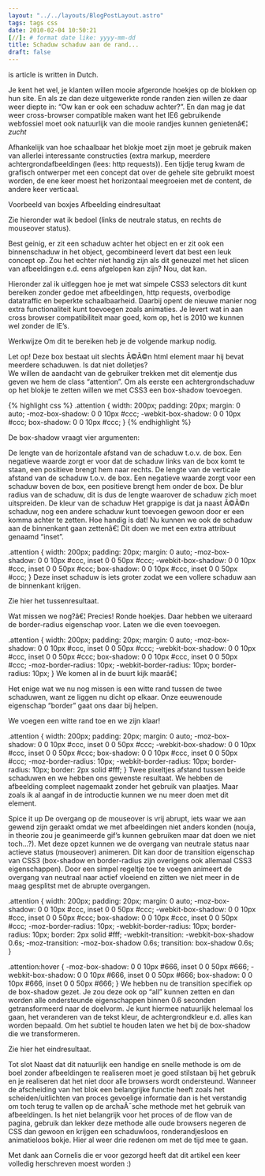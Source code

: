 ```yaml
---
layout: "../../layouts/BlogPostLayout.astro"
tags: tags css
date: 2010-02-04 10:50:21
[//]: # format date like: yyyy-mm-dd
title: Schaduw schaduw aan de rand...
draft: false
---
```


is article is written in Dutch.

Je kent het wel, je klanten willen mooie afgeronde hoekjes op de blokken op hun site. En als ze dan deze uitgewerkte ronde randen zien willen ze daar weer diepte in: “Ow kan er ook een schaduw achter?”. En dan mag je dat weer cross-browser compatible maken want het IE6 gebruikende webfossiel moet ook natuurlijk van die mooie randjes kunnen genietenâ€¦ *zucht*

Afhankelijk van hoe schaalbaar het blokje moet zijn moet je gebruik maken van allerlei interessante constructies (extra markup, meerdere achtergrondafbeeldingen (lees: http requests)).
Een tijdje terug kwam de grafisch ontwerper met een concept dat over de gehele site gebruikt moest worden, de ene keer moest het horizontaal meegroeien met de content, de andere keer verticaal.

Voorbeeld van boxjes
Afbeelding eindresultaat

Zie hieronder wat ik bedoel (links de neutrale status, en rechts de mouseover status).

Best geinig, er zit een schaduw achter het object en er zit ook een binnenschaduw in het object, gecombineerd levert dat best een leuk concept op. Zou het echter niet handig zijn als dit geneuzel met het slicen van afbeeldingen e.d. eens afgelopen kan zijn? Nou, dat kan.

Hieronder zal ik uitleggen hoe je met wat simpele CSS3 selectors dit kunt bereiken zonder gedoe met afbeeldingen, http requests, overbodige datatraffic en beperkte schaalbaarheid. Daarbij opent de nieuwe manier nog extra functionaliteit kunt toevoegen zoals animaties. Je levert wat in aan cross browser compatibiliteit maar goed, kom op, het is 2010 we kunnen wel zonder de IE’s.

Werkwijze
Om dit te bereiken heb je de volgende markup nodig.

<div class="attention">
  Let op! Deze box bestaat uit slechts Ã©Ã©n html element maar hij bevat meerdere schaduwen. Is dat niet dolletjes?
</div>
We willen de aandacht van de gebruiker trekken met dit elementje dus geven we hem de class “attention”.
Om als eerste een achtergrondschaduw op het blokje te zetten willen we met CSS3 een box-shadow toevoegen.

{% highlight css %}
.attention {
	width: 200px;
	padding: 20px;
	margin: 0 auto;
	-moz-box-shadow: 0 0 10px #ccc;
	-webkit-box-shadow: 0 0 10px #ccc;
	box-shadow: 0 0 10px #ccc;
}
{% endhighlight  %}

De box-shadow vraagt vier argumenten:

De lengte van de horizontale afstand van de schaduw t.o.v. de box. Een negatieve waarde zorgt er voor dat de schaduw links van de box komt te staan, een positieve brengt hem naar rechts.
De lengte van de verticale afstand van de schaduw t.o.v. de box. Een negatieve waarde zorgt voor een schaduw boven de box, een positieve brengt hem onder de box.
De blur radius van de schaduw, dit is dus de lengte waarover de schaduw zich moet uitspreiden.
De kleur van de schaduw
Het grappige is dat ja naast Ã©Ã©n schaduw, nog een andere schaduw kunt toevoegen gewoon door er een komma achter te zetten. Hoe handig is dat! Nu kunnen we ook de schaduw aan de binnenkant gaan zettenâ€¦ Dit doen we met een extra attribuut genaamd “inset”.

.attention {
width: 200px;
padding: 20px;
margin: 0 auto;
-moz-box-shadow: 0 0 10px #ccc, inset 0 0 50px #ccc;
-webkit-box-shadow: 0 0 10px #ccc, inset 0 0 50px #ccc;
box-shadow: 0 0 10px #ccc, inset 0 0 50px #ccc;
}
Deze inset schaduw is iets groter zodat we een vollere schaduw aan de binnenkant krijgen.

Zie hier het tussenresultaat.

Wat missen we nog?â€¦ Precies! Ronde hoekjes. Daar hebben we uiteraard de border-radius eigenschap voor. Laten we die even toevoegen.

.attention {
width: 200px;
padding: 20px;
margin: 0 auto;
-moz-box-shadow: 0 0 10px #ccc, inset 0 0 50px #ccc;
-webkit-box-shadow: 0 0 10px #ccc, inset 0 0 50px #ccc;
box-shadow: 0 0 10px #ccc, inset 0 0 50px #ccc;
-moz-border-radius: 10px;
-webkit-border-radius: 10px;
border-radius: 10px;
}
We komen al in de buurt kijk maarâ€¦

Het enige wat we nu nog missen is een witte rand tussen de twee schaduwen, want ze liggen nu dicht op elkaar. Onze eeuwenoude eigenschap “border” gaat ons daar bij helpen.

We voegen een witte rand toe en we zijn klaar!

.attention {
width: 200px;
padding: 20px;
margin: 0 auto;
-moz-box-shadow: 0 0 10px #ccc, inset 0 0 50px #ccc;
-webkit-box-shadow: 0 0 10px #ccc, inset 0 0 50px #ccc;
box-shadow: 0 0 10px #ccc, inset 0 0 50px #ccc;
-moz-border-radius: 10px;
-webkit-border-radius: 10px;
border-radius: 10px;
border: 2px solid #fff;
}
Twee pixeltjes afstand tussen beide schaduwen en we hebben ons gewenste resultaat. We hebben de afbeelding compleet nagemaakt zonder het gebruik van plaatjes. Maar zoals ik al aangaf in de introductie kunnen we nu meer doen met dit element.

Spice it up
De overgang op de mouseover is vrij abrupt, iets waar we aan gewend zijn geraakt omdat we met afbeeldingen niet anders konden (nouja, in theorie zou je geanimeerde gif’s kunnen gebruiken maar dat doen we niet toch…?). Met deze opzet kunnen we de overgang van neutrale status naar actieve status (mouseover) animeren. Dit kan door de transition eigenschap van CSS3 (box-shadow en border-radius zijn overigens ook allemaal CSS3 eigenschappen). Door een simpel regeltje toe te voegen animeert de overgang van neutraal naar actief vloeiend en zitten we niet meer in de maag gesplitst met de abrupte overgangen.

.attention {
width: 200px;
padding: 20px;
margin: 0 auto;
-moz-box-shadow: 0 0 10px #ccc, inset 0 0 50px #ccc;
-webkit-box-shadow: 0 0 10px #ccc, inset 0 0 50px #ccc;
box-shadow: 0 0 10px #ccc, inset 0 0 50px #ccc;
-moz-border-radius: 10px;
-webkit-border-radius: 10px;
border-radius: 10px;
border: 2px solid #fff;
-webkit-transition: -webkit-box-shadow 0.6s;
-moz-transition: -moz-box-shadow 0.6s;
transition: box-shadow 0.6s;
}

.attention:hover {
-moz-box-shadow: 0 0 10px #666, inset 0 0 50px #666;
-webkit-box-shadow: 0 0 10px #666, inset 0 0 50px #666;
box-shadow: 0 0 10px #666, inset 0 0 50px #666;
}
We hebben nu de transition specifiek op de box-shadow gezet. Je zou deze ook op “all” kunnen zetten en dan worden alle ondersteunde eigenschappen binnen 0.6 seconden getransformeerd naar de doelvorm. Je kunt hiermee natuurlijk helemaal los gaan, het veranderen van de tekst kleur, de achtergrondkleur e.d. alles kan worden bepaald. Om het subtiel te houden laten we het bij de box-shadow die we transformeren.

Zie hier het eindresultaat.

Tot slot
Naast dat dit natuurlijk een handige en snelle methode is om de boel zonder afbeeldingen te realiseren moet je goed stilstaan bij het gebruik en je realiseren dat het niet door alle browsers wordt ondersteund. Wanneer de afscheiding van het blok een belangrijke functie heeft zoals het scheiden/uitlichten van proces gevoelige informatie dan is het verstandig om toch terug te vallen op de archaÃ¯sche methode met het gebruik van afbeeldingen. Is het niet belangrijk voor het proces of de flow van de pagina, gebruik dan lekker deze methode alle oude browsers negeren de CSS dan gewoon en krijgen een schaduwloos, ronderandjesloos en animatieloos bokje. Hier al weer drie redenen om met de tijd mee te gaan.

Met dank aan Cornelis die er voor gezorgd heeft dat dit artikel een keer volledig herschreven moest worden :)